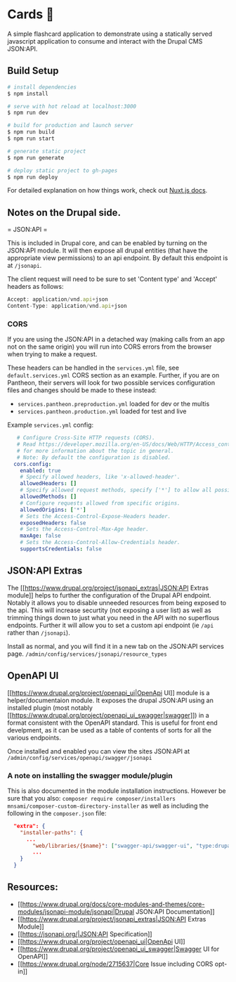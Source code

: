 # Cards :flower_playing_cards:

A simple flashcard application to demonstrate using a statically served javascript application to consume and interact with the Drupal CMS JSON:API.

## Build Setup

```bash
# install dependencies
$ npm install

# serve with hot reload at localhost:3000
$ npm run dev

# build for production and launch server
$ npm run build
$ npm run start

# generate static project
$ npm run generate

# deploy static project to gh-pages
$ npm run deploy
```

For detailed explanation on how things work, check out [Nuxt.js docs](https://nuxtjs.org).

## Notes on the Drupal side.

= JSON:API =

This is included in Drupal core, and can be enabled by turning on the JSON:API module. It will then expose all drupal entities (that have the appropriate view permissions) to an api endpoint. By default this endpoint is at `/jsonapi`.

The client request will need to be sure to set 'Content type' and 'Accept' headers as follows:

```js
Accept: application/vnd.api+json
Content-Type: application/vnd.api+json
```

### CORS

If you are using the JSON:API in a detached way (making calls from an app not on the same origin) you will run into CORS errors from the browser when trying to make a request.

These headers can be handled in the `services.yml` file, see `default.services.yml` CORS section as an example. Further, if you are on Pantheon, their servers will look for two possible services configuration files and changes should be made to these instead:
  * `services.pantheon.preproduction.yml` loaded for dev or the multis
  * `services.pantheon.production.yml` loaded for test and live

Example `services.yml` config:
```yaml
   # Configure Cross-Site HTTP requests (CORS).
   # Read https://developer.mozilla.org/en-US/docs/Web/HTTP/Access_control_CORS
   # for more information about the topic in general.
   # Note: By default the configuration is disabled.
  cors.config:
    enabled: true
    # Specify allowed headers, like 'x-allowed-header'.
    allowedHeaders: []
    # Specify allowed request methods, specify ['*'] to allow all possible ones.
    allowedMethods: []
    # Configure requests allowed from specific origins.
    allowedOrigins: ['*']
    # Sets the Access-Control-Expose-Headers header.
    exposedHeaders: false
    # Sets the Access-Control-Max-Age header.
    maxAge: false
    # Sets the Access-Control-Allow-Credentials header.
    supportsCredentials: false
```

## JSON:API Extras

The [[https://www.drupal.org/project/jsonapi_extras|JSON:API Extras module]] helps to further the configuration of the Drupal API endpoint. Notably it allows you to disable unneeded resources from being exposed to the api. This will increase securtity (not exposing a user list) as well as trimming things down to just what you need in the API with no superflous endpoints. Further it will allow you to set a custom api endpoint (ie `/api` rather than `/jsonapi`).

Install as normal, and you will find it in a new tab on the JSON:API services page. `/admin/config/services/jsonapi/resource_types`

## OpenAPI UI

[[https://www.drupal.org/project/openapi_ui|OpenApi UI]] module is a helper/documentaion module. It exposes the drupal JSON:API using an installed plugin (most notably [[https://www.drupal.org/project/openapi_ui_swagger|swagger]]) in a format consistent with the OpenAPI standard. This is useful for front end develpment, as it can be used as a table of contents of sorts for all the various endpoints.

Once installed and enabled you can view the sites JSON:API at `/admin/config/services/openapi/swagger/jsonapi`

### A note on installing the swagger module/plugin

This is also documented in the module installation instructions. However be sure that you also:
`composer require composer/installers mnsami/composer-custom-directory-installer`
as well as including the following in the `composer.json` file:

```json
  "extra": {
    "installer-paths": {
      ...
        "web/libraries/{$name}": ["swagger-api/swagger-ui", "type:drupal-library"],
        ...
    }
  }
```




## Resources:
 * [[https://www.drupal.org/docs/core-modules-and-themes/core-modules/jsonapi-module/jsonapi|Drupal JSON:API Documentation]]
 * [[https://www.drupal.org/project/jsonapi_extras|JSON:API Extras Module]]
 * [[https://jsonapi.org/|JSON:API Specification]]
 * [[https://www.drupal.org/project/openapi_ui|OpenApi UI]]
 * [[https://www.drupal.org/project/openapi_ui_swagger|Swagger UI for OpenAPI]]
 * [[https://www.drupal.org/node/2715637|Core Issue including CORS opt-in]]

